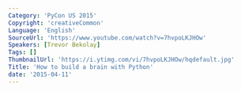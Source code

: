```yaml
---
Category: 'PyCon US 2015'
Copyright: 'creativeCommon'
Language: 'English'
SourceUrl: 'https://www.youtube.com/watch?v=7hvpoLKJHOw'
Speakers: [Trevor Bekolay]
Tags: []
ThumbnailUrl: 'https://i.ytimg.com/vi/7hvpoLKJHOw/hqdefault.jpg'
Title: 'How to build a brain with Python'
date: '2015-04-11'
---
```


